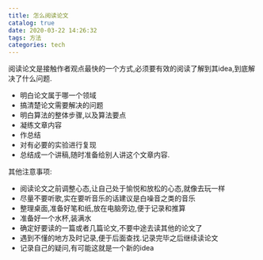 ```yaml
---
title: 怎么阅读论文
catalog: true
date: 2020-03-22 14:26:32
tags: 方法
categories: tech
---
```


阅读论文是接触作者观点最快的一个方式,必须要有效的阅读了解到其idea,到底解决了什么问题.



- 明白论文属于哪一个领域
- 搞清楚论文需要解决的问题
- 明白算法的整体步骤,以及算法要点
- 凝练文章内容
- 作总结
- 对有必要的实验进行复现
- 总结成一个讲稿,随时准备给别人讲这个文章内容.



其他注意事项:

- 阅读论文之前调整心态,让自己处于愉悦和放松的心态,就像去玩一样
- 尽量不要听歌,实在要听音乐的话建议是白噪音之类的音乐
- 整理桌面,准备好笔和纸,放在电脑旁边,便于记录和推算
- 准备好一个水杯,装满水
- 确定好要读的一篇或者几篇论文,不要中途去读其他的论文了
- 遇到不懂的地方及时记录,便于后面查找.记录完毕之后继续读论文
- 记录自己的疑问,有可能这就是一个新的idea

